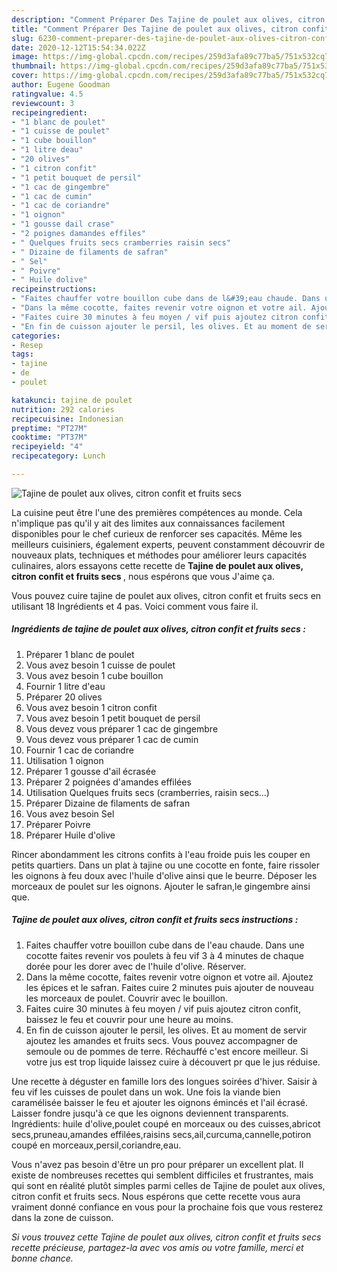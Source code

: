 ```yaml
---
description: "Comment Préparer Des Tajine de poulet aux olives, citron confit et fruits secs"
title: "Comment Préparer Des Tajine de poulet aux olives, citron confit et fruits secs"
slug: 6230-comment-preparer-des-tajine-de-poulet-aux-olives-citron-confit-et-fruits-secs
date: 2020-12-12T15:54:34.022Z
image: https://img-global.cpcdn.com/recipes/259d3afa89c77ba5/751x532cq70/tajine-de-poulet-aux-olives-citron-confit-et-fruits-secs-photo-principale-de-la-recette.jpg
thumbnail: https://img-global.cpcdn.com/recipes/259d3afa89c77ba5/751x532cq70/tajine-de-poulet-aux-olives-citron-confit-et-fruits-secs-photo-principale-de-la-recette.jpg
cover: https://img-global.cpcdn.com/recipes/259d3afa89c77ba5/751x532cq70/tajine-de-poulet-aux-olives-citron-confit-et-fruits-secs-photo-principale-de-la-recette.jpg
author: Eugene Goodman
ratingvalue: 4.5
reviewcount: 3
recipeingredient:
- "1 blanc de poulet"
- "1 cuisse de poulet"
- "1 cube bouillon"
- "1 litre deau"
- "20 olives"
- "1 citron confit"
- "1 petit bouquet de persil"
- "1 cac de gingembre"
- "1 cac de cumin"
- "1 cac de coriandre"
- "1 oignon"
- "1 gousse dail crase"
- "2 poignes damandes effiles"
- " Quelques fruits secs cramberries raisin secs"
- " Dizaine de filaments de safran"
- " Sel"
- " Poivre"
- " Huile dolive"
recipeinstructions:
- "Faites chauffer votre bouillon cube dans de l&#39;eau chaude. Dans une cocotte faites revenir vos poulets à feu vif 3 à 4 minutes de chaque dorée pour les dorer avec de l&#39;huile d&#39;olive. Réserver."
- "Dans la même cocotte, faites revenir votre oignon et votre ail. Ajoutez les épices et le safran. Faites cuire 2 minutes puis ajouter de nouveau les morceaux de poulet. Couvrir avec le bouillon."
- "Faites cuire 30 minutes à feu moyen / vif puis ajoutez citron confit, baissez le feu et couvrir pour une heure au moins."
- "En fin de cuisson ajouter le persil, les olives. Et au moment de servir ajoutez les amandes et fruits secs. Vous pouvez accompagner de semoule ou de pommes de terre. Réchauffé c&#39;est encore meilleur. Si votre jus est trop liquide laissez cuire à découvert pr que le jus réduise."
categories:
- Resep
tags:
- tajine
- de
- poulet

katakunci: tajine de poulet 
nutrition: 292 calories
recipecuisine: Indonesian
preptime: "PT27M"
cooktime: "PT37M"
recipeyield: "4"
recipecategory: Lunch

---
```



![Tajine de poulet aux olives, citron confit et fruits secs](https://img-global.cpcdn.com/recipes/259d3afa89c77ba5/751x532cq70/tajine-de-poulet-aux-olives-citron-confit-et-fruits-secs-photo-principale-de-la-recette.jpg)

La cuisine peut être l'une des premières compétences au monde. Cela n'implique pas qu'il y ait des limites aux connaissances facilement disponibles pour le chef curieux de renforcer ses capacités. Même les meilleurs cuisiniers, également experts, peuvent constamment découvrir de nouveaux plats, techniques et méthodes pour améliorer leurs capacités culinaires, alors essayons cette recette de <strong> Tajine de poulet aux olives, citron confit et fruits secs </strong>, nous espérons que vous J'aime ça.

<!--inarticleads1-->

Vous pouvez cuire tajine de poulet aux olives, citron confit et fruits secs en utilisant 18 Ingrédients et 4 pas. Voici comment vous faire il.

##### Ingrédients de tajine de poulet aux olives, citron confit et fruits secs :

1. Préparer 1 blanc de poulet
1. Vous avez besoin 1 cuisse de poulet
1. Vous avez besoin 1 cube bouillon
1. Fournir 1 litre d&#39;eau
1. Préparer 20 olives
1. Vous avez besoin 1 citron confit
1. Vous avez besoin 1 petit bouquet de persil
1. Vous devez vous préparer 1 cac de gingembre
1. Vous devez vous préparer 1 cac de cumin
1. Fournir 1 cac de coriandre
1. Utilisation 1 oignon
1. Préparer 1 gousse d&#39;ail écrasée
1. Préparer 2 poignées d&#39;amandes effilées
1. Utilisation  Quelques fruits secs (cramberries, raisin secs...)
1. Préparer  Dizaine de filaments de safran
1. Vous avez besoin  Sel
1. Préparer  Poivre
1. Préparer  Huile d&#39;olive


Rincer abondamment les citrons confits à l&#39;eau froide puis les couper en petits quartiers. Dans un plat à tajine ou une cocotte en fonte, faire rissoler les oignons à feu doux avec l&#39;huile d&#39;olive ainsi que le beurre. Déposer les morceaux de poulet sur les oignons. Ajouter le safran,le gingembre ainsi que. 

<!--inarticleads2-->

##### Tajine de poulet aux olives, citron confit et fruits secs instructions :

1. Faites chauffer votre bouillon cube dans de l&#39;eau chaude. Dans une cocotte faites revenir vos poulets à feu vif 3 à 4 minutes de chaque dorée pour les dorer avec de l&#39;huile d&#39;olive. Réserver.
1. Dans la même cocotte, faites revenir votre oignon et votre ail. Ajoutez les épices et le safran. Faites cuire 2 minutes puis ajouter de nouveau les morceaux de poulet. Couvrir avec le bouillon.
1. Faites cuire 30 minutes à feu moyen / vif puis ajoutez citron confit, baissez le feu et couvrir pour une heure au moins.
1. En fin de cuisson ajouter le persil, les olives. Et au moment de servir ajoutez les amandes et fruits secs. Vous pouvez accompagner de semoule ou de pommes de terre. Réchauffé c&#39;est encore meilleur. Si votre jus est trop liquide laissez cuire à découvert pr que le jus réduise.


Une recette à déguster en famille lors des longues soirées d&#39;hiver. Saisir à feu vif les cuisses de poulet dans un wok. Une fois la viande bien caramélisée baisser le feu et ajouter les oignons émincés et l&#39;ail écrasé. Laisser fondre jusqu&#39;à ce que les oignons deviennent transparents. Ingrédients: huile d&#39;olive,poulet coupé en morceaux ou des cuisses,abricot secs,pruneau,amandes effilées,raisins secs,ail,curcuma,cannelle,potiron coupé en morceaux,persil,coriandre,eau. 

<!--inarticleads1-->

<p>
Vous n'avez pas besoin d'être un pro pour préparer un excellent plat. Il existe de nombreuses recettes qui semblent difficiles et frustrantes, mais qui sont en réalité plutôt simples parmi celles de Tajine de poulet aux olives, citron confit et fruits secs. Nous espérons que cette recette vous aura vraiment donné confiance en vous pour la prochaine fois que vous resterez dans la zone de cuisson.
</p>

<p>
<i>Si vous trouvez cette Tajine de poulet aux olives, citron confit et fruits secs recette précieuse, partagez-la avec vos amis ou votre famille, merci et bonne chance.</i>
</p>
